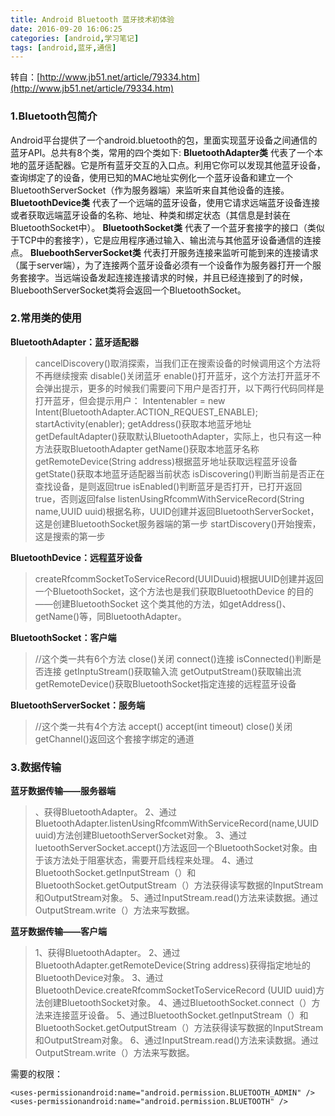 ```yaml
---
title: Android Bluetooth 蓝牙技术初体验
date: 2016-09-20 16:06:25
categories: [android,学习笔记]
tags: [android,蓝牙,通信]
---
```



转自：[http://www.jb51.net/article/79334.htm](http://www.jb51.net/article/79334.htm)

### 1.Bluetooth包简介
Android平台提供了一个android.bluetooth的包，里面实现蓝牙设备之间通信的蓝牙API。总共有8个类，常用的四个类如下:
**BluetoothAdapter类**
代表了一个本地的蓝牙适配器。它是所有蓝牙交互的入口点。利用它你可以发现其他蓝牙设备，查询绑定了的设备，使用已知的MAC地址实例化一个蓝牙设备和建立一个BluetoothServerSocket（作为服务器端）来监听来自其他设备的连接。<!--more-->
**BluetoothDevice类**
代表了一个远端的蓝牙设备，使用它请求远端蓝牙设备连接或者获取远端蓝牙设备的名称、地址、种类和绑定状态（其信息是封装在BluetoothSocket中）。
**BluetoothSocket类**
代表了一个蓝牙套接字的接口（类似于TCP中的套接字），它是应用程序通过输入、输出流与其他蓝牙设备通信的连接点。
**BlueboothServerSocket类**
代表打开服务连接来监听可能到来的连接请求（属于server端），为了连接两个蓝牙设备必须有一个设备作为服务器打开一个服务套接字。当远端设备发起连接连接请求的时候，并且已经连接到了的时候，BlueboothServerSocket类将会返回一个BluetoothSocket。

### 2.常用类的使用
**BluetoothAdapter：蓝牙适配器**
> cancelDiscovery()取消探索，当我们正在搜索设备的时候调用这个方法将不再继续搜索
disable()关闭蓝牙
enable()打开蓝牙，这个方法打开蓝牙不会弹出提示，更多的时候我们需要问下用户是否打开，以下两行代码同样是打开蓝牙，但会提示用户：
Intentenabler = new Intent(BluetoothAdapter.ACTION_REQUEST_ENABLE);
startActivity(enabler);
getAddress()获取本地蓝牙地址
getDefaultAdapter()获取默认BluetoothAdapter，实际上，也只有这一种方法获取BluetoothAdapter
getName()获取本地蓝牙名称
getRemoteDevice(String address)根据蓝牙地址获取远程蓝牙设备
getState()获取本地蓝牙适配器当前状态
isDiscovering()判断当前是否正在查找设备，是则返回true
isEnabled()判断蓝牙是否打开，已打开返回true，否则返回false
listenUsingRfcommWithServiceRecord(String name,UUID uuid)根据名称，UUID创建并返回BluetoothServerSocket，这是创建BluetoothSocket服务器端的第一步
startDiscovery()开始搜索，这是搜索的第一步

**BluetoothDevice：远程蓝牙设备**
> createRfcommSocketToServiceRecord(UUIDuuid)根据UUID创建并返回一个BluetoothSocket，这个方法也是我们获取BluetoothDevice
的目的——创建BluetoothSocket
这个类其他的方法，如getAddress()、getName()等，同BluetoothAdapter。

**BluetoothSocket：客户端**
> //这个类一共有6个方法
close()关闭
connect()连接
isConnected()判断是否连接
getInptuStream()获取输入流
getOutputStream()获取输出流
getRemoteDevice()获取BluetoothSocket指定连接的远程蓝牙设备

**BluetoothServerSocket：服务端**
> //这个类一共有4个方法
accept()
accept(int timeout)
close()关闭
getChannel()返回这个套接字绑定的通道

### 3.数据传输
**蓝牙数据传输——服务器端**
> 、获得BluetoothAdapter。 
2、通过BluetoothAdapter.listenUsingRfcommWithServiceRecord(name,UUID uuid)方法创建BluetoothServerSocket对象。 
3、通过luetoothServerSocket.accept()方法返回一个BluetoothSocket对象。由于该方法处于阻塞状态，需要开启线程来处理。 
4、通过BluetoothSocket.getInputStream（）和BluetoothSocket.getOutputStream（）方法获得读写数据的InputStream和OutputStream对象。 
5、通过InputStream.read()方法来读数据。通过OutputStream.write（）方法来写数据。

**蓝牙数据传输——客户端**
> 1、获得BluetoothAdapter。 
2、通过BluetoothAdapter.getRemoteDevice(String address)获得指定地址的BluetoothDevice对象。 
3、通过BluetoothDevice.createRfcommSocketToServiceRecord (UUID uuid)方法创建BluetoothSocket对象。 
4、通过BluetoothSocket.connect（）方法来连接蓝牙设备。 
5、通过BluetoothSocket.getInputStream（）和BluetoothSocket.getOutputStream（）方法获得读写数据的InputStream和OutputStream对象。 
6、通过InputStream.read()方法来读数据。通过OutputStream.write（）方法来写数据。

需要的权限：
```
<uses-permissionandroid:name="android.permission.BLUETOOTH_ADMIN" />
<uses-permissionandroid:name="android.permission.BLUETOOTH" />
```





